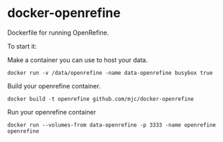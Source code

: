 docker-openrefine
=================

Dockerfile for running OpenRefine.

To start it:

Make a container you can use to host your data.
```
docker run -v /data/openrefine -name data-openrefine busybox true
```

Build your openrefine container.
```
docker build -t openrefine github.com/mjc/docker-openrefine
```

Run your openrefine container
```
docker run --volumes-from data-openrefine -p 3333 -name openrefine openrefine
```
